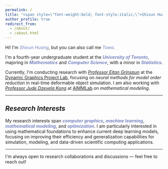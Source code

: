 ```yaml
---
permalink: /
title: "<span style=\"font-weight:bold; font-style:italic;\">Shixun Huang 黄诗迅</span>"
author_profile: true
redirect_from: 
  - /about/
  - /about.html
---
```

Hi! I'm <span style="color:#7A85C1;">*Shixun Huang*</span>, but you can also call me <span style="color:#7A85C1;">*Towa*</span>.  

I'm a fourth-year undergraduate student at the <span style="color:#7A85C1; font-weight:bold;">*University of Toronto*</span>, majoring in <span style="color:#7A85C1; font-weight:bold;">*Mathematics*</span> and <span style="color:#7A85C1; font-weight:bold;">*Computer Science*</span>, with a minor in <span style="color:#7A85C1; font-weight:bold;">*Statistics*</span>.

Currently, I'm conducting research with <span style="color:#7A85C1;">*[Professor Eitan Grinspun](https://www.dgp.toronto.edu/~eitan/)*</span> at the <span style="color:#7A85C1;">[Dynamic Graphics Project Lab](https://www.dgp.toronto.edu/)</span>, focusing on *neural methods for model order reduction* in real-time deformable object simulation. I am also working with <span style="color:#7A85C1;">*[Professor Jude Dzevela Kong](https://www.mathematics.utoronto.ca/people/directories/all-faculty/jude-kong)*</span> at <span style="color:#7A85C1;">[AIMMLab](https://aimmlab.org/)</span> on *mathematical modeling*.

---

## *Research Interests* 
My research interests span <span style="color:#7A85C1; font-weight:bold;">*computer graphics*</span>, <span style="color:#7A85C1; font-weight:bold;">*machine learning*</span>, <span style="color:#7A85C1; font-weight:bold;">*mathematical modeling*</span>, and <span style="color:#7A85C1; font-weight:bold;">*optimization*</span>. I am particularly interested in using mathematical foundations to enhance current deep learning models, focusing on improving their efficiency and generalization capabilities for simulation, modeling, and data-driven scientific computing applications.

---


I'm always open to research collaborations and discussions — feel free to reach out!
